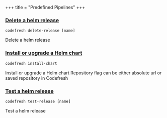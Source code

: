 +++
title = "Predefined Pipelines"
+++

### [Delete a helm release](delete-a-helm-release)
`codefresh delete-release [name]`

Delete a helm release

### [Install or upgrade a Helm chart](install-or-upgrade-a-helm-chart)
`codefresh install-chart`

Install or upgrade a Helm chart
            Repository flag can be either absolute url or saved repository in Codefresh

### [Test a helm release](test-a-helm-release)
`codefresh test-release [name]`

Test a helm release

